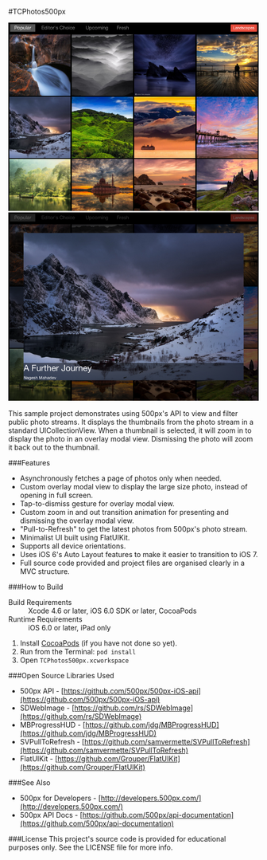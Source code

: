 #TCPhotos500px

![Thumbnails Screenshot](README-Images/Screenshot1.png "Thumbnails Collection View")
![Photo Modal Overlay Screenshot](README-Images/Screenshot2.png "Photo Modal Overlay View")

This sample project demonstrates using 500px's API to view and filter public photo streams.
It displays the thumbnails from the photo stream in a standard UICollectionView. When a thumbnail is 
selected, it will zoom in to display the photo in an overlay modal view. Dismissing the photo will zoom it back out to the thumbnail.

###Features
* Asynchronously fetches a page of photos only when needed.
* Custom overlay modal view to display the large size photo, instead of opening in full screen.
* Tap-to-dismiss gesture for overlay modal view.
* Custom zoom in and out transition animation for presenting and dismissing the overlay modal view.
* "Pull-to-Refresh" to get the latest photos from 500px's photo stream.
* Minimalist UI built using FlatUIKit.
* Supports all device orientations.
* Uses iOS 6's Auto Layout features to make it easier to transition to iOS 7.
* Full source code provided and project files are organised clearly in a MVC structure.

###How to Build
<dl>
  <dt>Build Requirements</dt>
  <dd>Xcode 4.6 or later, iOS 6.0 SDK or later, CocoaPods</dd>
  <dt>Runtime Requirements</dt>
  <dd>iOS 6.0 or later, iPad only</dd>
</dl>

1. Install [CocoaPods](http://cocoapods.org/) (if you have not done so yet).
2. Run from the Terminal: ```pod install```
3. Open ```TCPhotos500px.xcworkspace```

###Open Source Libraries Used
* 500px API - [https://github.com/500px/500px-iOS-api](https://github.com/500px/500px-iOS-api)
* SDWebImage - [https://github.com/rs/SDWebImage](https://github.com/rs/SDWebImage)
* MBProgressHUD - [https://github.com/jdg/MBProgressHUD](https://github.com/jdg/MBProgressHUD)
* SVPullToRefresh - [https://github.com/samvermette/SVPullToRefresh](https://github.com/samvermette/SVPullToRefresh)
* FlatUIKit - [https://github.com/Grouper/FlatUIKit](https://github.com/Grouper/FlatUIKit)

###See Also
* 500px for Developers - [http://developers.500px.com/](http://developers.500px.com/)
* 500px API Docs - [https://github.com/500px/api-documentation](https://github.com/500px/api-documentation)

###License
This project's source code is provided for educational purposes only. See the LICENSE file for more info.

